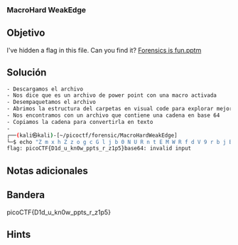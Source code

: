 ### MacroHard WeakEdge
## Objetivo

I've hidden a flag in this file. Can you find it? [Forensics is fun.pptm](https://mercury.picoctf.net/static/d3dd8cd51524d9fafcccd1b7d55f85e7/Forensics%20is%20fun.pptm)
## Solución
```bash
- Descargamos el archivo
- Nos dice que es un archivo de power point con una macro activada
- Desempaquetamos el archivo
- Abrimos la estructura del carpetas en visual code para explorar mejor los archivos
- Nos encontramos con un archivo que contiene una cadena en base 64
- Copiamos la cadena para convertirla en texto
- 
┌──(kali㉿kali)-[~/picoctf/forensic/MacroHardWeakEdge]
└─$ echo "Z m x h Z z o g c G l j b 0 N U R n t E M W R f d V 9 r b j B 3 X 3 B w d H N f c l 9 6 M X A 1 f Q" | tr -d " " | base64 -d
flag: picoCTF{D1d_u_kn0w_ppts_r_z1p5}base64: invalid input
```
## Notas adicionales

## Bandera

picoCTF{D1d_u_kn0w_ppts_r_z1p5}
## Hints